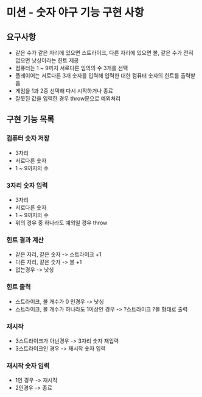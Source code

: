 # 미션 - 숫자 야구 기능 구현 사항

## 요구사항

- 같은 수가 같은 자리에 있으면 스트라이크, 다른 자리에 있으면 볼, 같은 수가 전혀 없으면 낫싱이라는 힌트 제공
- 컴퓨터는 1 ~ 9까지 서로다른 임의의 수 3개를 선택
- 플레이어는 서로다른 3개 숫자를 입력해 입력한 대한 컴퓨터 숫자의 힌트를 출력받음
- 게임을 1과 2중 선택해 다시 시작하거나 종료
- 잘못된 값을 입력한 경우 throw문으로 예외처리

## 구현 기능 목록

### 컴퓨터 숫자 저장

- 3자리
- 서로다른 숫자
- 1 ~ 9까지의 수

### 3자리 숫자 입력

- 3자리
- 서로다른 숫자
- 1 ~ 9까지의 수
- 위의 경우 중 하나라도 예외일 경우 throw

### 힌트 결과 계산

- 같은 자리, 같은 숫자 -> 스트라이크 +1
- 다른 자리, 같은 숫자 -> 볼 +1
- 없는경우 -> 낫싱

### 힌트 출력

- 스트라이크, 볼 개수가 0 인경우 -> 낫싱
- 스트라이크, 볼 개수가 하나라도 1이상인 경우 -> ?스트라이크 ?볼 형태로 출력

### 재시작

- 3스트라이크가 아닌경우 -> 3자리 숫자 재입력
- 3스트라이크인 경우 -> 재시작 숫자 입력

### 재시작 숫자 입력

- 1인 경우 -> 재시작
- 2인경우 -> 종료
